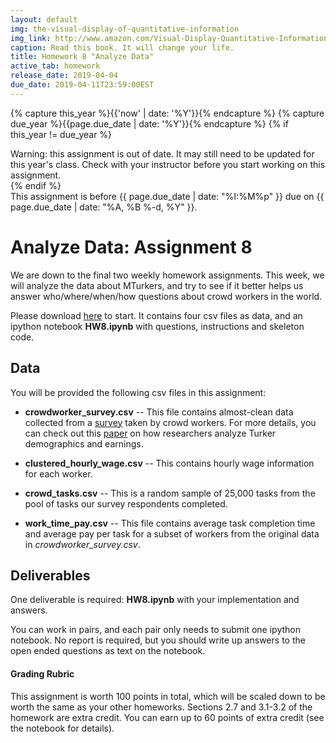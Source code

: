 ```yaml
---
layout: default
img: the-visual-display-of-quantitative-information
img_link: http://www.amazon.com/Visual-Display-Quantitative-Information/dp/0961392142/
caption: Read this book. It will change your life.
title: Homework 8 "Analyze Data"
active_tab: homework
release_date: 2019-04-04
due_date: 2019-04-11T23:59:00EST
---
```


<!-- Check whether the assignment is up to date -->
{% capture this_year %}{{'now' | date: '%Y'}}{% endcapture %}
{% capture due_year %}{{page.due_date | date: '%Y'}}{% endcapture %}
{% if this_year != due_year %} 
<div class="alert alert-danger">
Warning: this assignment is out of date.  It may still need to be updated for this year's class.  Check with your instructor before you start working on this assignment.
</div>
{% endif %}
<!-- End of check whether the assignment is up to date -->

<script type="text/javascript" src="https://www.google.com/jsapi"></script>

<script type="text/javascript">
google.load("visualization", "1.1", {packages:["corechart", "geochart", "calendar"]});
google.setOnLoadCallback(drawCharts);
function drawCharts() {
var oldData = google.visualization.arrayToDataTable([
["Gun", "Count"],
["Handgun (Pistol/Revolver)", 503],
["Long gun (Rifle/Shotgun)", 202],
["Machine gun/Assault rifle", 83],
]);
var newData = google.visualization.arrayToDataTable([
["Gun", "Count"],
["Handgun (Pistol/Revolver)", 410],
["Long gun (Rifle/Shotgun)", 189],
["Machine gun/Assault rifle", 51],
]);
var options = {};
var chartDiff = new google.visualization.PieChart(document.getElementById('guns_div'));
var diffData = chartDiff.computeDiff(oldData, newData);
chartDiff.draw(diffData, options);

var data = google.visualization.arrayToDataTable([
['State', 'Number of incidents'],
['AK', 1],
['AL', 17],
['AR', 13],
['AZ', 22],
['CA', 110],
['CO', 61],
['CT', 9],
['DC', 3],
['DE', 3],
['FL', 27],
['GA', 37],
['HI', 1],
['IA', 6],
['ID', 2],
['IL', 148],
['IN', 81],
['KS', 24],
['KY', 11],
['LA', 45],
['MA', 22],
['MD', 28],
['ME', 1],
['MI', 62],
['MN', 57],
['MO', 67],
['MS', 39],
['MT', 13],
['NC', 50],
['ND', 6],
['NE', 2],
['NH', 2],
['NJ', 56],
['NM', 1],
['NV', 5],
['NY', 65],
['OH', 61],
['OK', 23],
['OR', 5],
['PA', 40],
['SC', 59],
['TN', 153],
['TX', 118],
['UT', 7],
['VA', 23],
['VT', 2],
['WA', 14],
['WI', 66],
['WV', 2],
]);
var options = {
region : 'US',
displayMode: 'markers',
resolution: 'provinces',
colorAxis : {colors : ['#FF1919', '#800000']}
};
var chart = new google.visualization.GeoChart(document.getElementById('intentional_div'));
chart.draw(data, options);

var data = google.visualization.arrayToDataTable([
['State', 'Number of incidents'],
['AL', 1],
['AR', 1],
['AZ', 3],
['CA', 12],
['CO', 8],
['DC', 2],
['DE', 1],
['FL', 10],
['GA', 3],
['IA', 4],
['ID', 1],
['IL', 51],
['IN', 12],
['KS', 4],
['KY', 3],
['LA', 1],
['MA', 2],
['MD', 5],
['MI', 11],
['MN', 1],
['MO', 12],
['NC', 7],
['NJ', 7],
['NM', 1],
['NY', 15],
['OH', 8],
['OK', 1],
['OR', 1],
['PA', 13],
['SC', 8],
['SD', 1],
['TN', 11],
['TX', 16],
['UT', 3],
['VA', 3],
['WA', 3],
['WI', 8],
['WV', 1],
['WY', 1],
]);
var options = {
region : 'US',
displayMode: 'markers',
resolution: 'provinces',
colorAxis : {colors : ['#3333FF', '#000066']}
};
var chart = new google.visualization.GeoChart(document.getElementById('unintentional_div'));
chart.draw(data, options);


var data = google.visualization.arrayToDataTable([
['Hour', 'Fatal', 'Nonfatal'],
['1', 96, 142],
['2', 74, 141],
['3', 129, 257],
['4', 43, 48],
['5', 20, 29],
['6', 30, 32],
['7', 30, 25],
['8', 36, 26],
['9', 43, 25],
['10', 116, 84],
['11', 146, 158],
['12', 63, 74],
['13', 67, 66],
['14', 34, 67],
['15', 77, 53],
['16', 36, 96],
['17', 95, 151],
['18', 120, 157],
['19', 103, 191],
['20', 77, 165],
['21', 194, 111],
['22', 82, 142],
['23', 84, 107],
['24', 33, 45],
]);
var view = new google.visualization.DataView(data);
var options = {
title: 'Fatal and Nonfatal shootings by time of day',
curveType: 'function',
legend: { position: 'bottom' }
};
var chart = new google.visualization.LineChart(document.getElementById('time_chart'));
chart.draw(data, options);

var data = google.visualization.arrayToDataTable([
['Race', 'White', 'African Am.', 'Asian/Mid. Eastern', 'Hispanic', 'Other', { role: 'annotation' } ],
['Hispanic', 1.0 , 0, 0, 1.0, 0, ''],
['White', 4.0 , 12.0, 0, 0, 0, ''],
['Other', 0 , 0, 0, 0, 3.0, ''],
['African American', 1.0 , 3.0, 0, 4.0, 0, ''],
['Asian/Mid. Eastern', 0 , 1.0, 9.0, 0, 1.0, ''],
]);
var view = new google.visualization.DataView(data);
var options = {
width: 600,
height: 400,
legend: { position: 'top', maxLines: 3 },
bar: { groupWidth: '75%' },
hAxis : {title : 'Race of shooter'},
vAxis : {title : 'Number of reports by race of victim'},
isStacked: true,
};
var chart = new google.visualization.ColumnChart(document.getElementById("race_div"));
chart.draw(view, options);
};

</script>

<div class="alert alert-info">
This assignment is before {{ page.due_date | date: "%I:%M%p" }} due on {{ page.due_date | date: "%A, %B %-d, %Y" }}. 
</div>

Analyze Data<span class="text-muted">: Assignment 8</span> 
=============================================================

We are down to the final two weekly homework assignments. This week, we will analyze the data about MTurkers, and try to see if it better helps us answer who/where/when/how questions about crowd workers in the world. 

Please download [here](assignments/downloads/hw8.zip) to start. It contains four csv files as data, and an ipython notebook **HW8.ipynb** with questions, instructions and skeleton code.

<h2>Data</h2>

You will be provided the following csv files in this assignment:

* **crowdworker_survey.csv** -- This file contains almost-clean data collected from a [survey](assignments/downloads/CrowdWorkers_Survey.pdf) taken by crowd workers. For more details, you can check out this [paper](http://www.cis.upenn.edu/~ccb/publications/crowd-workers-demographics.pdf) on how researchers analyze Turker demographics and earnings.

* **clustered\_hourly\_wage.csv** -- This contains hourly wage information for each worker.

* **crowd_tasks.csv** -- This is a random sample of 25,000 tasks from the pool of tasks our survey respondents completed.

* **work\_time\_pay.csv** -- This file contains average task completion time and average pay per task for a subset of workers from the original data in *crowdworker_survey.csv*. 

<h2>Deliverables</h2>

One deliverable is required: **HW8.ipynb** with your implementation and answers. 

You can work in pairs, and each pair only needs to submit one ipython notebook. No report is required, but you should write up answers to the open ended questions as text on the notebook.


<div class="panel panel-danger">
<div class="panel-heading" markdown="1">
<h4>Grading Rubric</h4>
</div>
<div class="panel-body" markdown="1">

This assignment is worth 100 points in total, which will be scaled down to be worth the same as your other homeworks. Sections 2.7 and 3.1-3.2 of the homework are extra credit. You can earn up to 60 points of extra credit (see the notebook for details).
